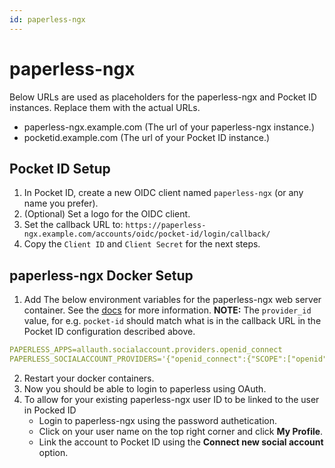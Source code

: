 ```yaml
---
id: paperless-ngx
---
```


# paperless-ngx

Below URLs are used as placeholders for the paperless-ngx and Pocket ID instances. Replace them with the actual URLs.

- paperless-ngx.example.com (The url of your paperless-ngx instance.)
- pocketid.example.com (The url of your Pocket ID instance.)

## Pocket ID Setup

1. In Pocket ID, create a new OIDC client named `paperless-ngx` (or any name you prefer).  
2. (Optional) Set a logo for the OIDC client.  
3. Set the callback URL to: `https://paperless-ngx.example.com/accounts/oidc/pocket-id/login/callback/`  
4. Copy the `Client ID` and `Client Secret` for the next steps.

## paperless-ngx Docker Setup

1. Add The below environment variables for the paperless-ngx web server container. See the [docs](https://docs.paperless-ngx.com/configuration/#PAPERLESS_SOCIALACCOUNT_PROVIDERS) for more information. **NOTE:** The `provider_id` value, for e.g. `pocket-id` should match what is in the callback URL in the Pocket ID configuration described above. 
```yaml
PAPERLESS_APPS=allauth.socialaccount.providers.openid_connect
PAPERLESS_SOCIALACCOUNT_PROVIDERS='{"openid_connect":{"SCOPE":["openid","profile","email"],"OAUTH_PKCE_ENABLED":true,"APPS":[{"provider_id":"pocket-id","name":"Pocket-ID","client_id":"Place the Client ID","secret":"Place the Client Secret","settings":{"server_url":"pocketid.example.com"}}]}}' 
```
2. Restart your docker containers.
3. Now you should be able to login to paperless using OAuth.
3. To allow for your existing paperless-ngx user ID to be linked to the user in Pocked ID
   - Login to paperless-ngx using the password authetication.
   - Click on your user name on the top right corner and click **My Profile**.
   - Link the account to Pocket ID using the **Connect new social account** option.